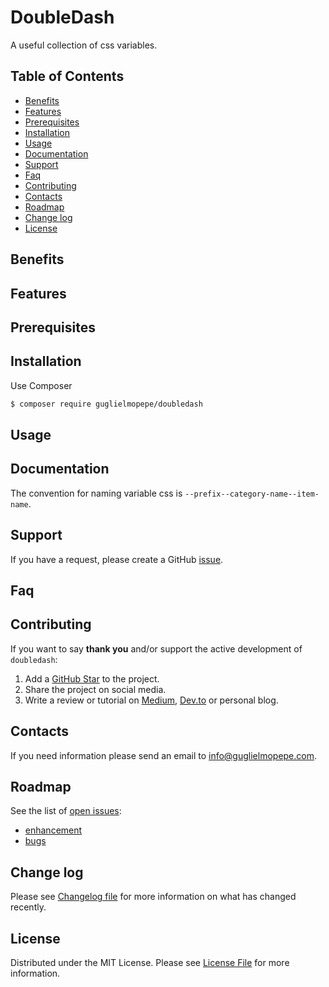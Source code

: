 # DoubleDash
A useful collection of css variables.

## Table of Contents 
* [Benefits](#benefits)
* [Features](#features)
* [Prerequisites](#prerequisites)
* [Installation](#installation)
* [Usage](#usage)
* [Documentation](#documentation)
* [Support](#support)
* [Faq](#faq)
* [Contributing](#contributing)
* [Contacts](#contacts)
* [Roadmap](#roadmap)
* [Change log](#change-log)
* [License](#license)


## Benefits

## Features

## Prerequisites

## Installation
Use Composer

``` bash
$ composer require guglielmopepe/doubledash
```

## Usage

## Documentation
The convention for naming variable css is `--prefix--category-name--item-name`.

## Support
If you have a request, please create a GitHub [issue](https://github.com/GuglielmoPepe/doubledash/issues).

## Faq


## Contributing
If you want to say **thank you** and/or support the active development of `doubledash`:

1. Add a [GitHub Star](https://github.com/GuglielmoPepe/doubledash/stargazers) to the project.
2. Share the project on social media.
3. Write a review or tutorial on [Medium](https://medium.com/), [Dev.to](https://dev.to/) or personal blog.

## Contacts
If you need information please send an email to [&#105;&#110;&#102;&#111;&#64;&#103;&#117;&#103;&#108;&#105;&#101;&#108;&#109;&#111;&#112;&#101;&#112;&#101;&#46;&#99;&#111;&#109;](&#109;&#97;&#105;&#108;&#116;&#111;&#58;%69%6e%66%6f%40%67%75%67%6c%69%65%6c%6d%6f%70%65%70%65%2e%63%6f%6d).

## Roadmap
See the list of [open issues](https://github.com/GuglielmoPepe/doubledash/issues):
- [enhancement](https://github.com/GuglielmoPepe/doubledash/issues?q=label%3Aenhancement+is%3Aopen+sort%3Areactions-%2B1-desc)
- [bugs](https://github.com/GuglielmoPepe/doubledash/issues?q=is%3Aissue+is%3Aopen+label%3Abug+sort%3Areactions-%2B1-desc) 


## Change log
Please see [Changelog file](changelog.md) for more information on what has changed recently.

## License
Distributed under the MIT License. Please see [License File](license.md) for more information.
